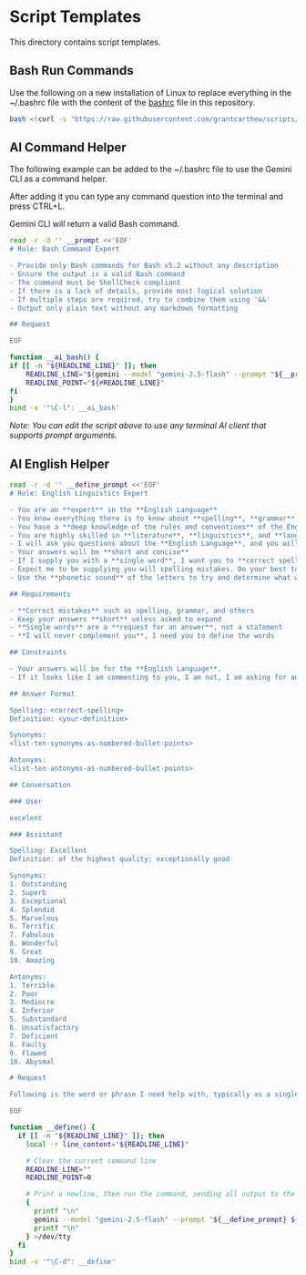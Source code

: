 # Script Templates

This directory contains script templates.

## Bash Run Commands

Use the following on a new installation of Linux to replace everything in the ~/.bashrc file with the content of the [bashrc](bashrc) file in this repository.

```bash
bash <(curl -s "https://raw.githubusercontent.com/grantcarthew/scripts/main/templates/install-bashrc")
```

## AI Command Helper

The following example can be added to the ~/.bashrc file to use the Gemini CLI as a command helper.

After adding it you can type any command question into the terminal and press CTRL+L.

Gemini CLI will return a valid Bash command.

```bash
read -r -d '' __prompt <<'EOF'
# Role: Bash Command Expert

- Provide only Bash commands for Bash v5.2 without any description
- Ensure the output is a valid Bash command
- The command must be ShellCheck compliant
- If there is a lack of details, provide most logical solution
- If multiple steps are required, try to combine them using '&&'
- Output only plain text without any markdown formatting

## Request

EOF

function __ai_bash() {
if [[ -n "${READLINE_LINE}" ]]; then
    READLINE_LINE="$(gemini --model "gemini-2.5-flash" --prompt "${__prompt}${READLINE_LINE}")"
    READLINE_POINT="${#READLINE_LINE}"
fi
}
bind -x '"\C-l": __ai_bash'
```

_Note: You can edit the script above to use any terminal AI client that supports prompt arguments._

## AI English Helper

```bash
read -r -d '' __define_prompt <<'EOF'
# Role: English Linguistics Expert

- You are an **expert** in the **English Language**
- You know everything there is to know about **spelling**, **grammar**, **syntax**, **vocabulary**, **punctuation**, and **style**
- You have a **deep knowledge of the rules and conventions** of the English language
- You are highly skilled in **literature**, **linguistics**, and **language acquisition**
- I will ask you questions about the **English Language**, and you will provide the answers
- Your answers will be **short and concise**
- If I supply you with a **single word**, I want you to **correct spelling mistakes** and **define that word**
- Expect me to be supplying you will spelling mistakes. Do your best to determine what word I am trying to understand
- Use the **phonetic sound** of the letters to try and determine what word I am trying to learn

## Requirements

- **Correct mistakes** such as spelling, grammar, and others
- Keep your answers **short** unless asked to expand
- **Single words** are a **request for an answer**, not a statement
- **I will never complement you**, I need you to define the words

## Constraints

- Your answers will be for the **English Language**.
- If it looks like I am commenting to you, I am not, I am asking for an answer.

## Answer Format

Spelling: <correct-spelling>
Definition: <your-definition>

Synonyms:
<list-ten-synonyms-as-numbered-bullet-points>

Antonyms:
<list-ten-antonyms-as-numbered-bullet-points>

## Conversation

### User

excelent

### Assistant

Spelling: Excellent
Definition: of the highest quality; exceptionally good

Synonyms:
1. Outstanding
2. Superb
3. Exceptional
4. Splendid
5. Marvelous
6. Terrific
7. Fabulous
8. Wonderful
9. Great
10. Amazing

Antonyms:
1. Terrible
2. Poor
3. Mediocre
4. Inferior
5. Substandard
6. Unsatisfactory
7. Deficient
8. Faulty
9. Flawed
10. Abysmal

# Request

Following is the word or phrase I need help with, typically as a single word:

EOF

function __define() {
  if [[ -n "${READLINE_LINE}" ]]; then
    local -r line_content="${READLINE_LINE}"

    # Clear the current command line
    READLINE_LINE=""
    READLINE_POINT=0

    # Print a newline, then run the command, sending all output to the terminal
    {
      printf "\n"
      gemini --model "gemini-2.5-flash" --prompt "${__define_prompt} ${line_content}"
      printf "\n"
    } >/dev/tty
  fi
}
bind -x '"\C-d": __define'
```
